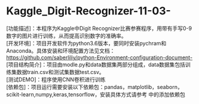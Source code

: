 # Kaggle_Digit-Recognizer-11-03-
[功能描述]：本程序为Kaggle中Digit Recognizer比赛参赛程序，用带有手写0-9数字的图片进行训练，从而提高识别数字的准确率。  
[开发环境]：项目开发软件为python3.6版本，要同时安装pychram和Anaconda。具体安装和环境配置方法见文档：https://github.com/saberliliy/python-Environment-configuration-document-
[项目结构简介]：项目由modle.py和data数据集两部分组成，data数据集包括训练集数据train.csv和测试集数据test.csv。  
[测试DEMO]：程序使用CNN卷积进行训练  
[依赖包]：项目运行需要安装以下依赖包：pandas，matplotlib，seaborn，scikit-learn,numpy,keras,tensorflow，安装具体方式请参考 中的添加依赖包  
